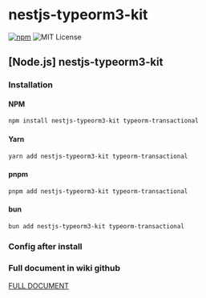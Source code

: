 # nestjs-typeorm3-kit

[![npm](https://img.shields.io/npm/v/nestjs-typeorm3-kit)](https://www.npmjs.com/package/nestjs-typeorm3-kit) ![MIT License](https://img.shields.io/npm/l/nestjs-typeorm3-kit.svg)

## [Node.js] nestjs-typeorm3-kit

### Installation

#### NPM

```bash
npm install nestjs-typeorm3-kit typeorm-transactional
```

#### Yarn

```bash
yarn add nestjs-typeorm3-kit typeorm-transactional
```

#### pnpm

```bash
pnpm add nestjs-typeorm3-kit typeorm-transactional
```

#### bun

```bash
bun add nestjs-typeorm3-kit typeorm-transactional
```

### Config after install

####

### Full document in wiki github

[FULL DOCUMENT](https://x302502.github.io/nestjs-typeorm3-kit/)
